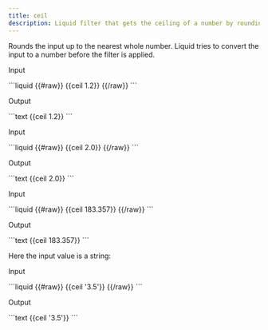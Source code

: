 ```yaml
---
title: ceil
description: Liquid filter that gets the ceiling of a number by rounding up to the nearest integer.
---
```


Rounds the input up to the nearest whole number. Liquid tries to convert the input to a number before the filter is applied.

<p class="code-label">Input</p>
```liquid
{{#raw}}
{{ceil 1.2}}
{{/raw}}
```

<p class="code-label">Output</p>
```text
{{ceil 1.2}}
```

<p class="code-label">Input</p>
```liquid
{{#raw}}
{{ceil 2.0}}
{{/raw}}
```

<p class="code-label">Output</p>
```text
{{ceil 2.0}}
```

<p class="code-label">Input</p>
```liquid
{{#raw}}
{{ceil 183.357}}
{{/raw}}
```

<p class="code-label">Output</p>
```text
{{ceil 183.357}}
```

Here the input value is a string:

<p class="code-label">Input</p>
```liquid
{{#raw}}
{{ceil '3.5'}}
{{/raw}}
```

<p class="code-label">Output</p>
```text
{{ceil '3.5'}}
```
